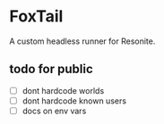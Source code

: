 # FoxTail
A custom headless runner for Resonite. 

## todo for public
- [ ] dont hardcode worlds
- [ ] dont hardcode known users
- [ ] docs on env vars
